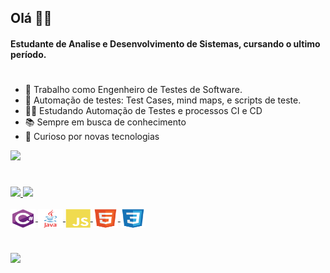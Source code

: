 ## Olá 🐱‍💻

#### Estudante de Analise e Desenvolvimento de Sistemas, cursando o ultimo período.

#

- 💼 Trabalho como Engenheiro de Testes de Software.
- 🤖 Automação de testes: Test Cases, mind maps, e scripts de teste.
- 👨‍💻 Estudando Automação de Testes e processos CI e CD
- 📚 Sempre em busca de conhecimento
- 👾 Curioso por novas tecnologias 

<img src="https://images-wixmp-ed30a86b8c4ca887773594c2.wixmp.com/f/3f861b9c-0ac0-4b33-9fcc-c387e684769c/da0cd9z-05f2333d-2a40-49c9-a5e5-7fa3e98abbf4.gif?token=eyJ0eXAiOiJKV1QiLCJhbGciOiJIUzI1NiJ9.eyJzdWIiOiJ1cm46YXBwOjdlMGQxODg5ODIyNjQzNzNhNWYwZDQxNWVhMGQyNmUwIiwiaXNzIjoidXJuOmFwcDo3ZTBkMTg4OTgyMjY0MzczYTVmMGQ0MTVlYTBkMjZlMCIsIm9iaiI6W1t7InBhdGgiOiJcL2ZcLzNmODYxYjljLTBhYzAtNGIzMy05ZmNjLWMzODdlNjg0NzY5Y1wvZGEwY2Q5ei0wNWYyMzMzZC0yYTQwLTQ5YzktYTVlNS03ZmEzZTk4YWJiZjQuZ2lmIn1dXSwiYXVkIjpbInVybjpzZXJ2aWNlOmZpbGUuZG93bmxvYWQiXX0.ANlghe9_kw5apwR_2uEUPX88voxsuBpmNJW--XPBBNY"/>  

#
 <div>
  <a href="https://github.com/AlexAlexandreAlves">
  <img height="180em" src="https://github-readme-stats.vercel.app/api?username=AlexAlexandreAlves&show_icons=true&theme=tokyonight&include_all_commits=true&count_private=true"/>
  <img height="180em" src="https://github-readme-stats.vercel.app/api/top-langs/?username=AlexAlexandreAlves&layout=compact&langs_count=7&theme=tokyonight"/>
</div>
         
          
 <div style="display: inline_block"><br>
   
  <img align="center" alt="Alex-Csharp" height="30" width="40" src="https://raw.githubusercontent.com/devicons/devicon/master/icons/csharp/csharp-original.svg">            
  <img align="center" alt="Alex-Java" height="30" width="40" src="https://github.com/devicons/devicon/blob/master/icons/java/java-original-wordmark.svg">      
  <img align="center" alt="Alex-Js" height="30" width="40" src="https://raw.githubusercontent.com/devicons/devicon/master/icons/javascript/javascript-plain.svg">
  <img align="center" alt="Alex-HTML" height="30" width="40" src="https://raw.githubusercontent.com/devicons/devicon/master/icons/html5/html5-original.svg">
  <img align="center" alt="Alex-CSS" height="30" width="40" src="https://raw.githubusercontent.com/devicons/devicon/master/icons/css3/css3-original.svg">    
</div>

 #
<div>
 <a href="https://www.linkedin.com/in/alex-alexandre-alves-7b7a75185/" target="_blank"><img src="https://img.shields.io/badge/-LinkedIn-%230077B5?style=for-the-badge&logo=linkedin&logoColor=white" target="_blank"></a> 
</div>
           


          
